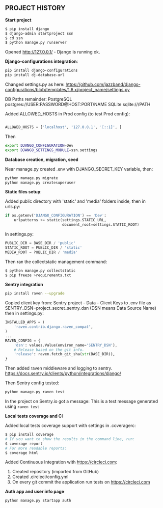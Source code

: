 ## PROJECT HISTORY

**Start project**

```bash
$ pip install django
$ django-admin startproject ssn
$ cd ssn
$ python manage.py runserver
```
Opened http://127.0.0.1/ - Django is running ok.

**Django-configurations integration**:
```bash
pip install django-configurations
pip install dj-database-url
```

Changed settings.py as here:
https://github.com/jazzband/django-configurations/blob/templates/1.8.x/project_name/settings.py

DB Paths remainder:
PostgreSQL postgres://USER:PASSWORD@HOST:PORT/NAME
SQLite sqlite:///PATH

Added ALLOWED_HOSTS in Prod config (to test Prod config):
```python

ALLOWED_HOSTS = ['localhost', '127.0.0.1', '[::1]', ]
```
Then
```bash
export DJANGO_CONFIGURATION=Dev
export DJANGO_SETTINGS_MODULE=ssn.settings
```

**Database creation, migration, seed**

Near manage.py created .env with DJANGO_SECRET_KEY variable, then:
```bash
python manage.py migrate
python manage.py createsuperuser
```

**Static files setup**:

Added public directory with 'static' and 'media' folders inside, then
in urls.py:
```python
if os.getenv('DJANGO_CONFIGURATION') == 'Dev':
    urlpatterns += static(settings.STATIC_URL,
                          document_root=settings.STATIC_ROOT)
```
In settings.py:
```python
PUBLIC_DIR = BASE_DIR / 'public'
STATIC_ROOT = PUBLIC_DIR / 'static'
MEDIA_ROOT = PUBLIC_DIR / 'media'
```
Then ran the collectstatic management command:
```bash
$ python manage.py collectstatic
$ pip freeze >requirements.txt
```
**Sentry integration**
```bash
pip install raven --upgrade
```
Copied client key from: Sentry project - Data - Client Keys to .env file as
SENTRY_DSN=project_secret_sentry_dsn (DSN means Data Source Name)
then in settings.py:
```python
INSTALLED_APPS = (
    'raven.contrib.django.raven_compat',
)
...
RAVEN_CONFIG = {
    'dsn': values.Value(environ_name='SENTRY_DSN'),
    # Release based on the git info.
    'release': raven.fetch_git_sha(str(BASE_DIR)),
}
```
Then added raven middleware and logging to sentry.
https://docs.sentry.io/clients/python/integrations/django/

Then Sentry config tested:
```bash
python manage.py raven test
```
In the project on Sentry.io got a message:
This is a test message generated using ``raven test``

**Local tests coverage and CI**

Added local tests coverage support with settings in .coveragerc:
```bash
$ pip install coverage
# If you want to show the results in the command line, run:
$ coverage report
# For more readable reports:
$ coverage html
```
Added Continuous Integration with https://circleci.com:
1) Created repository (imported from GitHub)
2) Created .circleci/config.yml
3) On every git commit the application run tests on https://circleci.com

**Auth app and user info page**
```bash
python manage.py startapp auth
```